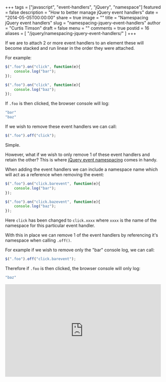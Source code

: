 +++
tags = ["javascript", "event-handlers", "jQuery", "namespace"]
featured = false
description = "How to better manage jQuery event handlers"
date = "2014-05-05T00:00:00"
share = true
image = ""
title = "Namespacing jQuery event handlers"
slug = "namespacing-jquery-event-handlers"
author = "Curtis Timson"
draft = false
menu = ""
comments = true
postid = 16
aliases = [
    "/jquery/namespacing-jquery-event-handlers/"
]
+++

If we are to attach 2 or more event handlers to an element these will become stacked and run linear in the order they were attached.

For example:

```js
$(".foo").on("click", function(e){
    console.log("bar");
});

$(".foo").on("click", function(e){
    console.log("baz");
});
```

If `.foo` is then clicked, the browser console will log:

```js
"bar"
"baz"
```

If we wish to remove these event handlers we can call:

```js
$(".foo").off("click");
```

Simple.

However, what if we wish to only remove 1 of these event handlers and retain the other? This is where [jQuery event namespacing][1] comes in handy.

When adding the event handlers we can include a namespace name which will act as a reference when removing the event:

```js
$(".foo").on("click.barevent", function(e){
    console.log("bar");
});

$(".foo").on("click.bazevent", function(e){
    console.log("baz");
});
```

Here `click` has been changed to `click.xxxx` where `xxxx` is the name of the namespace for this particular event handler.

With this in place we can remove 1 of the event handlers by referencing it's namespace when calling `.off()`.

For example if we wish to remove only the "bar" console log, we can call:

```js
$(".foo").off("click.barevent");
```

Therefore if `.foo` is then clicked, the browser console will only log:

```js
"baz"
```

<iframe width="100%" height="300" src="http://jsfiddle.net/qasfp/embedded/result,js,html,css" allowfullscreen="allowfullscreen" frameborder="0"></iframe>

[1]: http://api.jquery.com/event.namespace/

